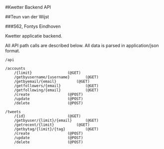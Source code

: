 #Kwetter Backend API

##Teun van der Wijst

###S62, Fontys Eindhoven

Kwetter applicatie backend.

All API path calls are described below. All data is parsed in application/json format.

    /api

	/accounts
		/{limit}				(@GET)
		/getbyusername/{username}		(@GET)
		/getbyemail/{email}			(@GET)
		/getfollowers/{email}			(@GET)
		/getfollowing/{email}			(@GET)
		/create					(@POST)
		/update					(@POST)
		/delete					(@POST)
	
	/tweets
		/{id}					(@GET)
		/getbyuser/{limit}/{email}		(@GET)
		/getrecent/{limit}			(@GET)
		/getbytag/{limit}/{tag}			(@GET)
		/create					(@POST)
		/update					(@POST)
		/delete					(@POST)
